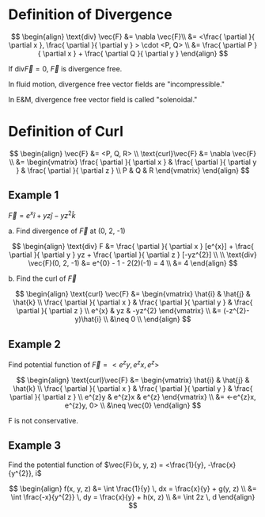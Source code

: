 # Definition of Divergence
$$
\begin{align}
\text{div} \vec{F} &= \nabla \vec{F}\\
&= <\frac{ \partial  }{ \partial x }, \frac{ \partial  }{ \partial y }  > \cdot <P, Q> \\
&= \frac{ \partial P }{ \partial x } + \frac{ \partial Q }{ \partial y } 
\end{align}
$$

If $\text{div}\vec{F} = 0$, $\vec{F}$ is divergence free.

In fluid motion, divergence free vector fields are "incompressible."

In E&M, divergence free vector field is called "solenoidal."

# Definition of Curl

$$
\begin{align}
\vec{F} &= <P, Q, R> \\
\text{curl}\vec{F} &= \nabla \vec{F} \\
&= \begin{vmatrix}
\frac{ \partial  }{ \partial x }  & \frac{ \partial  }{ \partial y }  & \frac{ \partial  }{ \partial z }  \\
P & Q & R
\end{vmatrix}
\end{align}
$$

## Example 1

$\vec{F} = e^{x} \hat{i} + yz\hat{j} - yz^{2} \hat{k}$

a. Find divergence of $\vec{F}$ at (0, 2, -1)

$$
\begin{align}
\text{div} F &= \frac{ \partial }{ \partial x } [e^{x}] + \frac{ \partial }{ \partial y } yz + \frac{ \partial }{ \partial z } [-yz^{2}]  \\ \\
\text{div} \vec{F}(0, 2, -1) &= e^{0} - 1 - 2(2)(-1) = 4 \\
&= 4
\end{align}
$$

b. Find the curl of $\vec{F}$

$$
\begin{align}
\text{curl} \vec{F} &= \begin{vmatrix}
\hat{i} & \hat{j} & \hat{k} \\
\frac{ \partial  }{ \partial x }  & \frac{ \partial }{ \partial y }  & \frac{ \partial }{ \partial z }  \\
e^{x}  & yz & -yz^{2}
\end{vmatrix} \\
&= (-z^{2}-y)\hat{i}  \\
&\neq 0 \\
\end{align}
$$

## Example 2

Find potential function of $\vec{F} = <e^{z}y, \, e^{z}x, \, e^{z}>$

$$
\begin{align}
\text{curl}\vec{F} &= \begin{vmatrix}
\hat{i} & \hat{j} & \hat{k} \\
\frac{ \partial }{ \partial x }  & \frac{ \partial }{ \partial y }  & \frac{ \partial }{ \partial z }  \\
e^{z}y & e^{z}x & e^{z}
\end{vmatrix} \\
&= <-e^{z}x, e^{z}y, 0> \\
&\neq \vec{0}
\end{align}
$$

F is not conservative.

## Example 3

Find the potential function of $\vec{F}(x, y, z) = <\frac{1}{y}, -\frac{x}{y^{2}}, i$

$$
\begin{align}
f(x, y, z) &= \int \frac{1}{y} \, dx = \frac{x}{y} + g(y, z) \\
&= \int \frac{-x}{y^{2}} \, dy = \frac{x}{y} + h(x, z)  \\
&= \int 2z \, d
\end{align}
$$